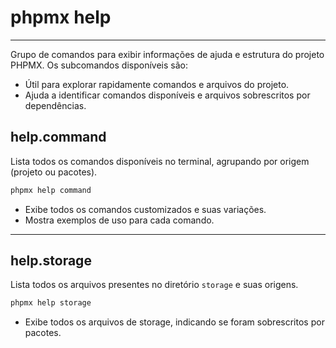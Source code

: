# phpmx help

---

Grupo de comandos para exibir informações de ajuda e estrutura do projeto PHPMX. Os subcomandos disponíveis são:

- Útil para explorar rapidamente comandos e arquivos do projeto.
- Ajuda a identificar comandos disponíveis e arquivos sobrescritos por dependências.

## help.command

Lista todos os comandos disponíveis no terminal, agrupando por origem (projeto ou pacotes).

```sh
phpmx help command
```

- Exibe todos os comandos customizados e suas variações.
- Mostra exemplos de uso para cada comando.

---

## help.storage

Lista todos os arquivos presentes no diretório `storage` e suas origens.

```sh
phpmx help storage
```

- Exibe todos os arquivos de storage, indicando se foram sobrescritos por pacotes.

